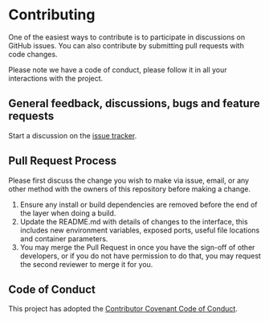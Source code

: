 # Contributing

One of the easiest ways to contribute is to participate in discussions on GitHub issues. You can also contribute by 
submitting pull requests with code changes.

Please note we have a code of conduct, please follow it in all your interactions with the project.

## General feedback, discussions, bugs and feature requests

Start a discussion on the [issue tracker](https://github.com/FrozenStormInteractive/Crunch2/issues).

## Pull Request Process

Please first discuss the change you wish to make via issue, email, or any other method with the owners of this 
repository before making a change. 

1. Ensure any install or build dependencies are removed before the end of the layer when doing a 
   build.
2. Update the README.md with details of changes to the interface, this includes new environment 
   variables, exposed ports, useful file locations and container parameters.
3. You may merge the Pull Request in once you have the sign-off of other developers, or if you 
   do not have permission to do that, you may request the second reviewer to merge it for you.

## Code of Conduct

This project has adopted the [Contributor Covenant Code of Conduct](https://github.com/FrozenStormInteractive/Code-of-Conduct/blob/master/CODE_OF_CONDUCT.md).

